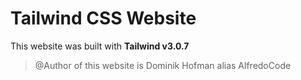 # Tailwind CSS Website

This website was built with **Tailwind v3.0.7**

>@Author of this website is Dominik Hofman alias AlfredoCode
